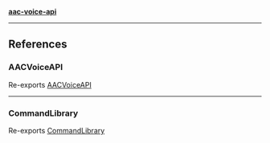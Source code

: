 [**aac-voice-api**](../README.md)

***

## References

### AACVoiceAPI

Re-exports [AACVoiceAPI](../AACVoiceAPI/README.md#aacvoiceapi)

***

### CommandLibrary

Re-exports [CommandLibrary](../commandLibrary/README.md#commandlibrary)
